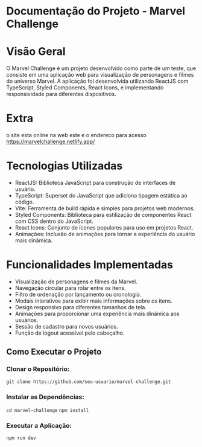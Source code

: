 # Documentação do Projeto - Marvel Challenge


# Visão Geral
O Marvel Challenge é um projeto desenvolvido como parte de um teste, que consiste em uma aplicação web para visualização de personagens e filmes do universo Marvel. A aplicação foi desenvolvida utilizando ReactJS com TypeScript, Styled Components, React Icons, e implementando responsividade para diferentes dispositivos.

# Extra 
o site esta online na web este e o endereco para acesso 
https://marvelchallenge.netlify.app/

# Tecnologias Utilizadas
* ReactJS: Biblioteca JavaScript para construção de interfaces de usuário.
* TypeScript: Superset do JavaScript que adiciona tipagem estática ao código.
* Vite: Ferramenta de build rápida e simples para projetos web modernos.
* Styled Components: Biblioteca para estilização de componentes React com CSS dentro do JavaScript.
* React Icons: Conjunto de ícones populares para uso em projetos React.
* Animações: Inclusão de animações para tornar a experiência do usuário mais dinâmica.

# Funcionalidades Implementadas

* Visualização de personagens e filmes da Marvel.
* Navegação circular para rolar entre os itens.
* Filtro de ordenação por lançamento ou cronologia.
* Modais interativos para exibir mais informações sobre os itens.
* Design responsivo para diferentes tamanhos de tela.
* Animações para proporcionar uma experiência mais dinâmica aos usuários.
* Sessão de cadastro para novos usuários.
* Função de logout acessível pelo cabeçalho.

## Como Executar o Projeto

### Clonar o Repositório:
`git clone https://github.com/seu-usuario/marvel-challenge.git`


### Instalar as Dependências:
`cd marvel-challenge`
`npm install`

### Executar a Aplicação:
`npm run dev`






